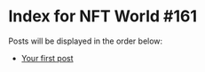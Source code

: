 # Index for NFT World #161
Posts will be displayed in the order below:

- [Your first post](./001-first.md)

